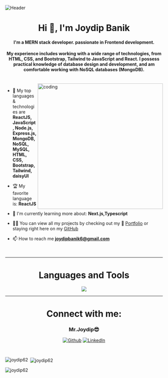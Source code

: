![Header](https://res.cloudinary.com/di5cg0bcv/image/upload/v1702109797/jooy-gg_h7xvdy.jpg)
<h1 align="center">Hi 👋, I'm Joydip Banik</h1>
<h4 align="center">
	I'm a MERN stack developer. passionate in Frontend development.
</h4>
<h4 align="center">	
My experience includes working with a wide range of technologies, from HTML, CSS, and Bootstrap, Tailwind to JavaScript and React. I possess practical knowledge of database design and development, and am comfortable working with NoSQL databases (MongoDB). 
</h4>
<br>

<img align="right" alt="coding" width="400" src="https://res.cloudinary.com/di5cg0bcv/image/upload/v1702108619/programmer_cywoh9.gif">

<div align="left">

- 🔧 My top languages & technologies are **ReactJS, JavaScript, Node.js, Express.js, MongoDB, NoSQL, MySQL, HTML, CSS, Bootstrap, Tailwind, daisyUI**

- 🏆 My favorite language is: **ReactJS**

- 🌱 I'm currently learning more about: **Next.js,Typescript**

- 👩‍💻 You can view all my projects by checking out my 💼 [Portfolio]() or staying right here on my [GitHub](https://github.com/joydip62)

- 📫 How to reach me **joydipbanik6@gmail.com**

</div>
<br>

---

<h1 align="center"> Languages and Tools</h1>

<p align="center">
  <a href="https://skillicons.dev">
    <img src="https://skillicons.dev/icons?i=git,github,postman,vscode,figma,html,css,bootstrap,tailwind,js,react,nodejs,express,mongodb,firebase" />
  </a>
</p>

---
<div>
<h1 align="center">Connect with me:</h1>

<div align="center">

<h3>Mr.Joydip😎</h3>  

</div>

<div align="center">

[![Github](https://img.shields.io/badge/-Github-181717?style=for-the-badge&logo=Github&logoColor=white)](https://github.com/joydip62)
[![LinkedIn](https://img.shields.io/badge/-LinkedIn-0077B5?style=for-the-badge&logo=LinkedIn&logoColor=white)](https://www.linkedin.com/in/joydip-banik-915611171)

<!-- [![Twitter](https://img.shields.io/badge/-Twitter-1DA1F2?style=for-the-badge&logo=Twitter&logoColor=white)](https://twitter.com/alissamtroiano) -->

</div>

<br/>

<p><img align="left" src="https://github-readme-stats.vercel.app/api/top-langs?username=joydip62&show_icons=true&locale=en&layout=compact" alt="joydip62" /></p>

<p>&nbsp;<img align="center" src="https://github-readme-stats.vercel.app/api?username=joydip62&show_icons=true&locale=en" alt="joydip62" /></p>

<p><img align="center" src="https://github-readme-streak-stats.herokuapp.com/?user=joydip62&" alt="joydip62" /></p>
